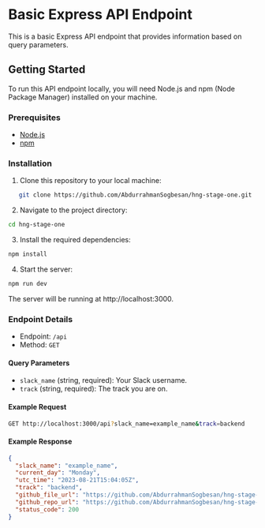 # Basic Express API Endpoint

This is a basic Express API endpoint that provides information based on query parameters.

## Getting Started

To run this API endpoint locally, you will need Node.js and npm (Node Package Manager) installed on your machine.

### Prerequisites

- [Node.js](https://nodejs.org/)
- [npm](https://www.npmjs.com/)

### Installation

1. Clone this repository to your local machine:

```bash
   git clone https://github.com/AbdurrahmanSogbesan/hng-stage-one.git
   ```

2. Navigate to the project directory:
```bash
cd hng-stage-one
```

3. Install the required dependencies:

```bash
npm install
```

4. Start the server:

```bash
npm run dev
```

The server will be running at http://localhost:3000.

### Endpoint Details
- Endpoint: `/api`
- Method: `GET`

#### Query Parameters
- `slack_name` (string, required): Your Slack username.
- `track` (string, required): The track you are on.

#### Example Request
```bash
GET http://localhost:3000/api?slack_name=example_name&track=backend
```

#### Example Response
```json
{
  "slack_name": "example_name",
  "current_day": "Monday",
  "utc_time": "2023-08-21T15:04:05Z",
  "track": "backend",
  "github_file_url": "https://github.com/AbdurrahmanSogbesan/hng-stage-one/blob/main/app.js",
  "github_repo_url": "https://github.com/AbdurrahmanSogbesan/hng-stage-one",
  "status_code": 200
}
```
